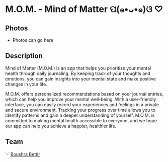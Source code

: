 #  M.O.M. - Mind of Matter    ପ(๑•ᴗ•๑)ଓ ♡
## Photos
 - Photos can go here

## Description
Mind of Matter (M.O.M.) is an app that helps you prioritize your mental health through daily journaling. By keeping track of your thoughts and emotions, you can gain insights into your mental state and make positive changes in your life. 

M.O.M. offers personalized recommendations based on your journal entries, which can help you improve your mental well-being. With a user-friendly interface, you can easily record your experiences and feelings in a private and secure environment. Tracking your progress over time allows you to identify patterns and gain a deeper understanding of yourself. M.O.M. is committed to making mental health accessible to everyone, and we hope our app can help you achieve a happier, healthier life.


## Team
˙ᵕ˙ [Boushra Bettir](https://github.com/boushrabettir) <br />

